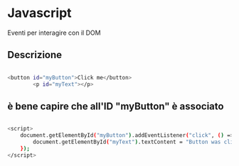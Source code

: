 # Javascript

Eventi per interagire con il DOM

## Descrizione

```bash

<button id="myButton">Click me</button>
        <p id="myText"></p>

```

## è bene capire che all'ID "myButton" è associato

```bash

<script>
    document.getElementById("myButton").addEventListener("click", () => {
        document.getElementById("myText").textContent = "Button was clicked!";
    });
</script>

```